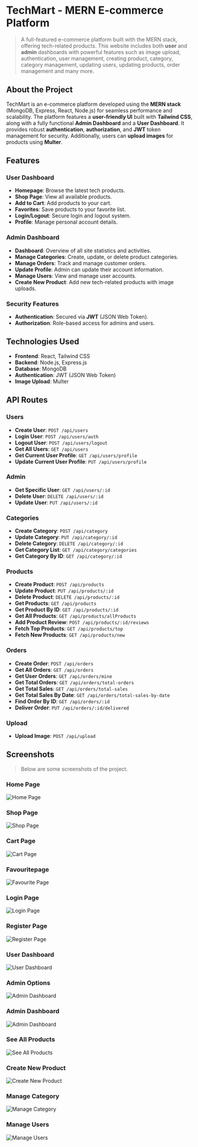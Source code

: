 # TechMart - MERN E-commerce Platform

> A full-featured e-commerce platform built with the MERN stack, offering tech-related products. This website includes both **user** and **admin** dashboards with powerful features such as image upload, authentication, user management, creating product, category, category management, updating users, updating products, order management and many more.

## About the Project
TechMart is an e-commerce platform developed using the **MERN stack** (MongoDB, Express, React, Node.js) for seamless performance and scalability. The platform features a **user-friendly UI** built with **Tailwind CSS**, along with a fully functional **Admin Dashboard** and a **User Dashboard**. It provides robust **authentication**, **authorization**, and **JWT** token management for security. Additionally, users can **upload images** for products using **Multer**.

## Features

### User Dashboard
- **Homepage**: Browse the latest tech products.
- **Shop Page**: View all available products.
- **Add to Cart**: Add products to your cart.
- **Favorites**: Save products to your favorite list.
- **Login/Logout**: Secure login and logout system.
- **Profile**: Manage personal account details.

### Admin Dashboard
- **Dashboard**: Overview of all site statistics and activities.
- **Manage Categories**: Create, update, or delete product categories.
- **Manage Orders**: Track and manage customer orders.
- **Update Profile**: Admin can update their account information.
- **Manage Users**: View and manage user accounts.
- **Create New Product**: Add new tech-related products with image uploads.

### Security Features
- **Authentication**: Secured via **JWT** (JSON Web Token).
- **Authorization**: Role-based access for admins and users.
  
## Technologies Used
- **Frontend**: React, Tailwind CSS
- **Backend**: Node.js, Express.js
- **Database**: MongoDB
- **Authentication**: JWT (JSON Web Token)
- **Image Upload**: Multer

## API Routes

### Users
- **Create User**: `POST /api/users`
- **Login User**: `POST /api/users/auth`
- **Logout User**: `POST /api/users/logout`
- **Get All Users**: `GET /api/users`
- **Get Current User Profile**: `GET /api/users/profile`
- **Update Current User Profile**: `PUT /api/users/profile`

### Admin
- **Get Specific User**: `GET /api/users/:id`
- **Delete User**: `DELETE /api/users/:id`
- **Update User**: `PUT /api/users/:id`

### Categories
- **Create Category**: `POST /api/category`
- **Update Category**: `PUT /api/category/:id`
- **Delete Category**: `DELETE /api/category/:id`
- **Get Category List**: `GET /api/category/categories`
- **Get Category By ID**: `GET /api/category/:id`

### Products
- **Create Product**: `POST /api/products`
- **Update Product**: `PUT /api/products/:id`
- **Delete Product**: `DELETE /api/products/:id`
- **Get Products**: `GET /api/products`
- **Get Product By ID**: `GET /api/products/:id`
- **Get All Products**: `GET /api/products/allProducts`
- **Add Product Review**: `POST /api/products/:id/reviews`
- **Fetch Top Products**: `GET /api/products/top`
- **Fetch New Products**: `GET /api/products/new`

### Orders
- **Create Order**: `POST /api/orders`
- **Get All Orders**: `GET /api/orders`
- **Get User Orders**: `GET /api/orders/mine`
- **Get Total Orders**: `GET /api/orders/total-orders`
- **Get Total Sales**: `GET /api/orders/total-sales`
- **Get Total Sales By Date**: `GET /api/orders/total-sales-by-date`
- **Find Order By ID**: `GET /api/orders/:id`
- **Deliver Order**: `PUT /api/orders/:id/delivered`

### Upload
- **Upload Image**: `POST /api/upload`

## Screenshots

> Below are some screenshots of the project. 

### Home Page
![Home Page](https://i.ibb.co.com/cF8r256/homepage.png)

### Shop Page
![Shop Page](https://i.ibb.co.com/QCsd8r2/shoppage.png)

### Cart Page
![Cart Page](https://i.ibb.co.com/Jm3Y6XN/cartpage.png)

### Favouritepage
![Favourite Page](https://i.ibb.co.com/0cKq4yq/favouritepage.png)

### Login Page
![Login Page](https://i.ibb.co.com/3ygwLkc/loginpage.png)

### Register Page
![Register Page](https://i.ibb.co.com/Gxr714c/registerpage.png)

### User Dashboard
![User Dashboard](https://i.ibb.co.com/wKtR24D/useroptions.png)

### Admin Options
![Admin Dashboard](https://i.ibb.co.com/dL7FjYf/admn-options.png)

### Admin Dashboard
![Admin Dashboard](https://i.ibb.co.com/n0pXGHT/admin.png)

### See All Products
![See All Products](https://i.ibb.co.com/pnDFQd2/all-products.png)

### Create New Product
![Create New Product](https://i.ibb.co.com/jzNH7ZL/create-product.png)

### Manage Category
![Manage Category](https://i.ibb.co.com/LN8fZ56/manage-category.png)

### Manage Users
![Manage Users](https://i.ibb.co.com/T1XcnHg/manage-users.png)
